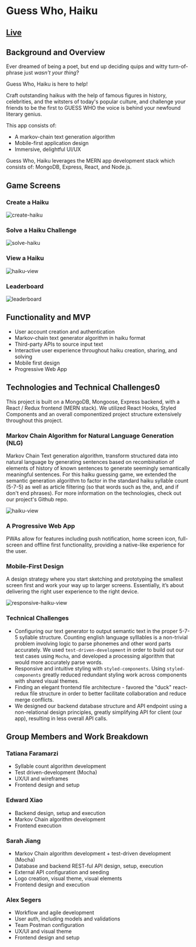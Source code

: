 # Guess Who, Haiku

## [Live](https://guesswhohaiku.herokuapp.com/)

## Background and Overview

Ever dreamed of being a poet, but end up deciding quips and witty turn-of-phrase just _wasn't your thing_?

Guess Who, Haiku is here to help! 

Craft outstanding haikus with the help of famous figures in history, celebrities, and the witsters of today's popular culture, and challenge your friends to be the first to GUESS WHO the voice is behind your newfound literary genius. 

This app consists of:

* A markov-chain text generation algorithm
* Mobile-first application design
* Immersive, delightful UI/UX

Guess Who, Haiku leverages the MERN app development stack which consists of: MongoDB, Express, React, and Node.js.

## Game Screens
### Create a Haiku
![create-haiku](https://user-images.githubusercontent.com/55667998/75101645-69657900-5594-11ea-8269-371db8418ef3.gif)

### Solve a Haiku Challenge
![solve-haiku](https://user-images.githubusercontent.com/55667998/75101666-c2cda800-5594-11ea-8d7f-af3d0c952c1e.gif)

### View a Haiku
![haiku-view](https://user-images.githubusercontent.com/55667998/75101608-d0cef900-5593-11ea-91ef-b1084041926c.gif)

### Leaderboard
![leaderboard](https://user-images.githubusercontent.com/55667998/75101705-8ea6b700-5595-11ea-862e-ffe3535cb5e2.PNG)


## Functionality and MVP

* User account creation and authentication
* Markov-chain text generator algorithm in haiku format
* Third-party APIs to source input text
* Interactive user experience throughout haiku creation, sharing, and solving
* Mobile first design
* Progressive Web App

## Technologies and Technical Challenges0

This project is built on a MongoDB, Mongoose, Express backend, with a React / Redux frontend (MERN stack). We utilized React Hooks, Styled Components and an overall componentized project structure extensively throughout this project. 


### Markov Chain Algorithm for Natural Language Generation (NLG)
Markov Chain Text generation algorithm, transform structured data into natural language by generating sentences based on recombination of elements of history of known sentences to generate seemingly semantically meaningful sentences. For this haiku guessing game, we extended the semantic generation algorithm to factor in the standard haiku syllable count (5-7-5) as well as article filtering (so that words such as the, and, and if don't end phrases). For more information on the technologies, check out our project's Github repo.

![haiku-view](https://user-images.githubusercontent.com/55667998/75101608-d0cef900-5593-11ea-91ef-b1084041926c.gif)


### A Progressive Web App
PWAs allow for features including push notification, home screen icon, full-screen and offline first functionality, providing a native-like experience for the user.

### Mobile-First Design
A design strategy where you start sketching and prototyping the smallest screen first and work your way up to larger screens. Essentially, it’s about delivering the right user experience to the right device.

![responsive-haiku-view](https://user-images.githubusercontent.com/55667998/75101767-cc580f80-5596-11ea-9136-3064050445ae.gif)

### Technical Challenges
- Configuring our text generator to output semantic text in the proper 5-7-5 syllable structure. Counting english language sylllables is a non-trivial problem involving logic to parse phonemes and other word parts accurately. We used `test-driven-development` in order to build out our test cases using `Mocha`, and developed a processing algorithm that would more accurately parse words.
- Responsive and intuitive styling with `styled-components`. Using `styled-components` greatly reduced redundant styling work across components with shared visual themes. 
- Finding an elegant frontend file architecture - favored the "duck" react-redux file structure in order to better facilitate collaboration and reduce merge conflicts. 
- We designed our backend database structure and API endpoint using a non-relational design principles, greatly simplifying API for client (our app), resulting in less overall API calls.  

## Group Members and Work Breakdown

### Tatiana Faramarzi

* Syllable count algorithm development
* Test driven-development (Mocha)
* UX/UI and wireframes
* Frontend design and setup

### Edward Xiao

* Backend design, setup and execution
* Markov Chain algorithm development
* Frontend execution

### Sarah Jiang

* Markov Chain algorithm development + test-driven development (Mocha)
* Database and backend REST-ful API design, setup, execution
* External API configuration and seeding
* Logo creation, visual theme, visual elements
* Frontend design and execution

### Alex Segers

* Workflow and agile development
* User auth, including models and validations
* Team Postman configuration
* UX/UI and visual theme
* Frontend design and setup
